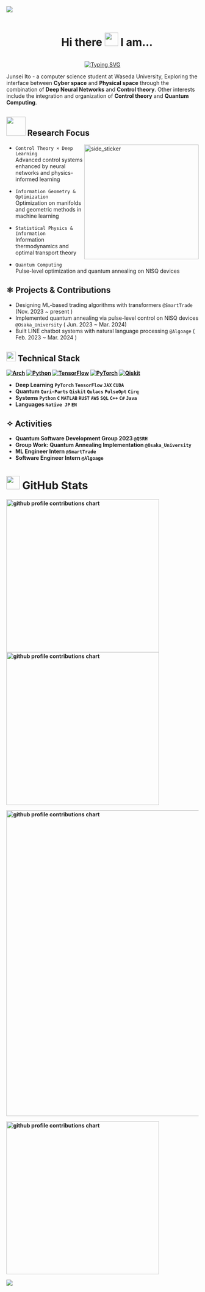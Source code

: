<!--horizontal divider(gradiant)-->
<img src="https://user-images.githubusercontent.com/73097560/115834477-dbab4500-a447-11eb-908a-139a6edaec5c.gif">
<!--h1 without bottom border-->
<div id="user-content-toc">
  <ul align="center">
    <summary><h1 style="display: inline-block">Hi there <img src="https://media.giphy.com/media/hvRJCLFzcasrR4ia7z/giphy.gif" width="35">  I am...</h1></summary>
  </ul>
</div>

<p align="center">
  <a href="https://git.io/typing-svg"><img src="https://readme-typing-svg.herokuapp.com?font=TIme+New+Roman&weight=500&size=28&pause=1000&color=09F1FF&center=true&vCenter=true&width=600&height=100&lines=Junsei+Ito;Computer+Science+Student+%40+WASEDA+Univ.;Quantum+Software+Engineer" alt="Typing SVG" /></a>
</p>



Junsei Ito - a computer science student at Waseda University, Exploring the interface between **Cyber space** and **Physical space** through the combination of **Deep Neural Networks** and **Control theory**. 
Other interests include the integration and organization of **Control theory** and **Quantum Computing**.

## <picture><img src = "https://github.com/7oSkaaa/7oSkaaa/blob/main/Images/about_me.gif?raw=true" width = 50px></picture> Research Focus

<img align="right" width=300px height=300px alt="side_sticker" src="https://media.giphy.com/media/TEnXkcsHrP4YedChhA/giphy.gif" />

- `Control Theory × Deep Learning`  
Advanced control systems enhanced by neural networks and physics-informed learning

- `Information Geometry & Optimization`  
Optimization on manifolds and geometric methods in machine learning

- `Statistical Physics & Information`  
Information thermodynamics and optimal transport theory

- `Quantum Computing`  
Pulse-level optimization and quantum annealing on NISQ devices

## ⚛️ Projects & Contributions
- Designing ML-based trading algorithms with transformers `@SmartTrade` (Nov. 2023 ~ present )
- Implemented quantum annealing via pulse-level control on NISQ devices `@Osaka_University` ( Jun. 2023 ~ Mar. 2024)
- Built LINE chatbot systems with natural language processing `@Algoage` ( Feb. 2023 ~ Mar. 2024 )

## <img src="https://media2.giphy.com/media/QssGEmpkyEOhBCb7e1/giphy.gif?cid=ecf05e47a0n3gi1bfqntqmob8g9aid1oyj2wr3ds3mg700bl&rid=giphy.gif" width ="25"><b> Technical Stack
[![Arch](https://img.shields.io/badge/Arch%20Linux-1793D1?style=flat-square&logo=arch-linux&logoColor=white)](https://www.archlinux.jp/)
[![Python](https://img.shields.io/badge/Python-3776AB?style=flat-square&logo=python&logoColor=white)](https://www.python.org/)
[![TensorFlow](https://img.shields.io/badge/TensorFlow-FF6F00?style=flat-square&logo=tensorflow&logoColor=white)](https://www.tensorflow.org/)
[![PyTorch](https://img.shields.io/badge/PyTorch-EE4C2C?style=flat-square&logo=pytorch&logoColor=white)](https://pytorch.org/)
[![Qiskit](https://img.shields.io/badge/Qiskit-6929C4?style=flat-square&logo=qiskit&logoColor=white)](https://qiskit.org/)

- **Deep Learning** `PyTorch` `TensorFlow` `JAX` `CUDA`  
- **Quantum** `Quri-Parts` `Qiskit` `Qulacs` `PulseOpt` `Cirq`  
- **Systems** `Python` `C` `MATLAB` `RUST` `AWS` `SQL` `C++` `C#` `Java`
- **Languages** `Native JP` `EN`

## ✧ Activities
- Quantum Software Development Group 2023 `@QSRH`
- Group Work: Quantum Annealing Implementation `@Osaka_University`
- ML Engineer Intern `@SmartTrade`
- Software Engineer Intern `@Algoage`


# <img src="https://media.giphy.com/media/iY8CRBdQXODJSCERIr/giphy.gif" width="35"> GitHub Stats

<p align="left">
  <picture>
        <source media="(prefers-color-scheme: dark)"  srcset="output/metrics.base.svg" width="400" />
	<source media="(prefers-color-scheme: light)" srcset="output/metrics.base.svg" width="400" />
	<img alt="github profile contributions chart" src="https://raw.githubusercontent.com/username/username/output-3d-contrib/day.svg" />
  </picture>
  <picture>
   	<source media="(prefers-color-scheme: dark)"  srcset="output/details.svg" width="400" />
	<source media="(prefers-color-scheme: light)" srcset="output/details.svg" width="400" />
	<img alt="github profile contributions chart" src="https://raw.githubusercontent.com/username/username/output-3d-contrib/day.svg" />
  </picture>
</p>

<p align="left">
	<picture>
	  <source media="(prefers-color-scheme: dark)"  srcset="profile-3d-contrib/profile-night-rainbow.svg" width="800" />
	  <source media="(prefers-color-scheme: light)" srcset="profile-3d-contrib/profile-season-animate.svg" width="800" />
	  <img alt="github profile contributions chart" src="https://raw.githubusercontent.com/username/username/output-3d-contrib/day.svg" />
	</picture>
</p>

<p align="left">
<picture>
  <source media="(prefers-color-scheme: light)"  srcset="output/metrics.plugin.achievements.compact.svg" width="400" />
  <source media="(prefers-color-scheme: dark)"  srcset="output/metrics.plugin.achievements.compact.svg" width="400" />
  <img alt="github profile contributions chart" src="https://raw.githubusercontent.com/username/username/output-3d-contrib/day.svg" />
</picture>
</p>


<!--horizontal divider(gradiant)-->
<img src="https://user-images.githubusercontent.com/73097560/115834477-dbab4500-a447-11eb-908a-139a6edaec5c.gif">